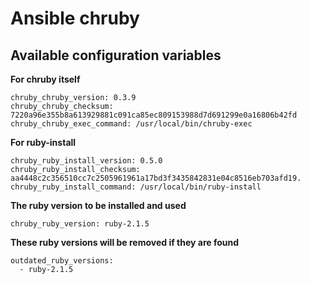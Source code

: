 # Ansible chruby

## Available configuration variables

**For chruby itself**
```
chruby_chruby_version: 0.3.9
chruby_chruby_checksum: 7220a96e355b8a613929881c091ca85ec809153988d7d691299e0a16806b42fd
chruby_chruby_exec_command: /usr/local/bin/chruby-exec
```

**For ruby-install**
```
chruby_ruby_install_version: 0.5.0
chruby_ruby_install_checksum: aa4448c2c356510cc7c2505961961a17bd3f3435842831e04c8516eb703afd19.
chruby_ruby_install_command: /usr/local/bin/ruby-install
```

**The ruby version to be installed and used**
```
chruby_ruby_version: ruby-2.1.5
```

**These ruby versions will be removed if they are found**
```
outdated_ruby_versions:
  - ruby-2.1.5
```
